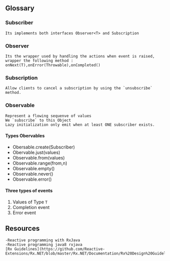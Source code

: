 ## Glossary

### Subscriber

    Its implements both interfaces Observer<T> and Subscription

### Observer

    Its the wrapper used by handling the actions when event is raised, wrapper the following method : onNext(T),onError(Throwable),onCompleted()    

### Subscription

    Allow clients to cancel a subscription by using the `unsubscribe` method.
    
    

### Observable

    Represent a flowing sequenve of values
    We `subscribe` to this Object
    Lazy initialization only emit when at least ONE subscriber exists.
    
#### Types Obervables

* Obersable.create(Subscriber)
* Obervable.just(values)
* Observable.from(values)
* Observable.range(from,n)
* Observable.empty()
* Observable.never()
* Observable.error()


#### Three types of events

1. Values of Type `T`
2. Completion event
3. Error event


## Resources
   
    -Reactive programming with RxJava
    -Reactive programming java8 rxjava
    [Rx Guidelines](https://github.com/Reactive-Extensions/Rx.NET/blob/master/Rx.NET/Documentation/Rx%20Design%20Guidelines.pdf)
